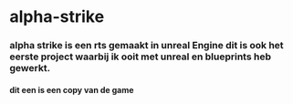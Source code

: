 # alpha-strike
### alpha strike is een rts gemaakt in unreal Engine dit is ook het eerste project waarbij ik ooit met unreal en blueprints heb gewerkt.
#### dit een is een copy van de game
